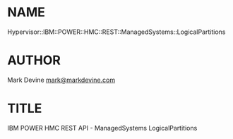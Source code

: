 NAME
====

Hypervisor::IBM::POWER::HMC::REST::ManagedSystems::LogicalPartitions

AUTHOR
======
Mark Devine <mark@markdevine.com>

TITLE
=====
IBM POWER HMC REST API - ManagedSystems LogicalPartitions
